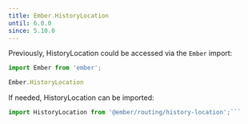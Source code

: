 ```yaml
---
title: Ember.HistoryLocation
until: 6.0.0
since: 5.10.0
---
```



Previously, HistoryLocation could be accessed via the `Ember` import:
```js
import Ember from 'ember';

Ember.HistoryLocation

```

 If needed, HistoryLocation can be imported:
```js
import HistoryLocation from '@ember/routing/history-location';```
